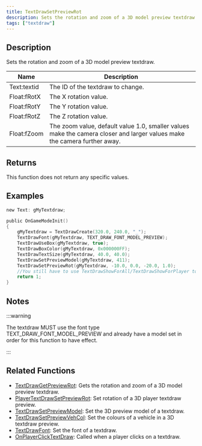 ```yaml
---
title: TextDrawSetPreviewRot
description: Sets the rotation and zoom of a 3D model preview textdraw.
tags: ["textdraw"]
---
```


## Description

Sets the rotation and zoom of a 3D model preview textdraw.

| Name        | Description                                                                                                              |
| ----------- | ------------------------------------------------------------------------------------------------------------------------ |
| Text:textid | The ID of the textdraw to change. |
| Float:fRotX | The X rotation value.                                                                                                    |
| Float:fRotY | The Y rotation value.                                                                                                    |
| Float:fRotZ | The Z rotation value.                                                                                                    |
| Float:fZoom | The zoom value, default value 1.0, smaller values make the camera closer and larger values make the camera further away. |

## Returns

This function does not return any specific values.

## Examples

```c
new Text: gMyTextdraw;

public OnGameModeInit()
{
    gMyTextdraw = TextDrawCreate(320.0, 240.0, "_");
    TextDrawFont(gMyTextdraw, TEXT_DRAW_FONT_MODEL_PREVIEW);
    TextDrawUseBox(gMyTextdraw, true);
    TextDrawBoxColor(gMyTextdraw, 0x000000FF);
    TextDrawTextSize(gMyTextdraw, 40.0, 40.0);
    TextDrawSetPreviewModel(gMyTextdraw, 411);
    TextDrawSetPreviewRot(gMyTextdraw, -10.0, 0.0, -20.0, 1.0);
    //You still have to use TextDrawShowForAll/TextDrawShowForPlayer to make the textdraw visible.
    return 1;
}
```

## Notes

:::warning

The textdraw MUST use the font type TEXT_DRAW_FONT_MODEL_PREVIEW and already have a model set in order for this function to have effect.

:::

## Related Functions

- [TextDrawGetPreviewRot](TextDrawGetPreviewRot): Gets the rotation and zoom of a 3D model preview textdraw.
- [PlayerTextDrawSetPreviewRot](PlayerTextDrawSetPreviewRot): Set rotation of a 3D player textdraw preview.
- [TextDrawSetPreviewModel](TextDrawSetPreviewModel): Set the 3D preview model of a textdraw.
- [TextDrawSetPreviewVehCol](TextDrawSetPreviewVehCol): Set the colours of a vehicle in a 3D textdraw preview.
- [TextDrawFont](TextDrawFont): Set the font of a textdraw.
- [OnPlayerClickTextDraw](../callbacks/OnPlayerClickTextDraw): Called when a player clicks on a textdraw.
